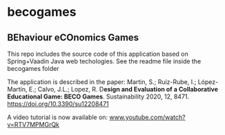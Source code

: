 # becogames
## BEhaviour eCOnomics Games

This repo includes the source code of this application based on Spring+Vaadin Java web techologies. See the readme file inside the becogames folder

The application is described in the paper: 
Martin, S.; Ruiz-Rube, I.; López-Martín, E.; Calvo, J.L.; Lopez, R. D**esign and Evaluation of a Collaborative Educational Game: BECO Games**. Sustainability 2020, 12, 8471. https://doi.org/10.3390/su12208471

A video tutorial is now available on: www.youtube.com/watch?v=RTV7MPMGrQk 
